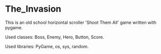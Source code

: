 # The_Invasion
This is an old school horizontal scroller 'Shoot Them All' game written with pygame. 

Used classes:
Boss, Enemy, Hero, Button, Score.

Used libraries:
PyGame, os, sys, random.
